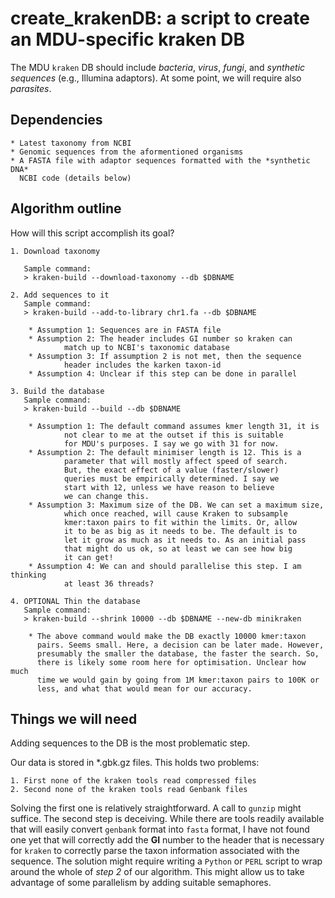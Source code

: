 # create_krakenDB: a script to create an MDU-specific kraken DB

The MDU `kraken` DB should include *bacteria*, *virus*, *fungi*, and *synthetic
sequences* (e.g., Illumina adaptors). At some point, we will require also
*parasites*.

## Dependencies

	* Latest taxonomy from NCBI
	* Genomic sequences from the aformentioned organisms
	* A FASTA file with adaptor sequences formatted with the *synthetic DNA*
	  NCBI code (details below)

## Algorithm outline
How will this script accomplish its goal?

	1. Download taxonomy
	   
	   Sample command:
	   > kraken-build --download-taxonomy --db $DBNAME

	2. Add sequences to it
	   Sample command:
	   > kraken-build --add-to-library chr1.fa --db $DBNAME
	
		* Assumption 1: Sequences are in FASTA file
		* Assumption 2: The header includes GI number so kraken can
				match up to NCBI's taxonomic database
		* Assumption 3: If assumption 2 is not met, then the sequence
				header includes the karken taxon-id
		* Assumption 4: Unclear if this step can be done in parallel

	3. Build the database
	   Sample command:
	   > kraken-build --build --db $DBNAME

		* Assumption 1: The default command assumes kmer length 31, it is
 				not clear to me at the outset if this is suitable
				for MDU's purposes. I say we go with 31 for now.
		* Assumption 2: The default minimiser length is 12. This is a 
				parameter that will mostly affect speed of search.
				But, the exact effect of a value (faster/slower)
				queries must be empirically determined. I say we
				start with 12, unless we have reason to believe 
				we can change this.
		* Assumption 3: Maximum size of the DB. We can set a maximum size,
				which once reached, will cause Kraken to subsample
				kmer:taxon pairs to fit within the limits. Or, allow
				it to be as big as it needs to be. The default is to
				let it grow as much as it needs to. As an initial pass
				that might do us ok, so at least we can see how big
				it can get!
		* Assumption 4: We can and should parallelise this step. I am thinking
				at least 36 threads?

	4. OPTIONAL Thin the database
	   Sample command:
	   > kraken-build --shrink 10000 --db $DBNAME --new-db minikraken

		* The above command would make the DB exactly 10000 kmer:taxon
		  pairs. Seems small. Here, a decision can be later made. However,
		  presumably the smaller the database, the faster the search. So,
		  there is likely some room here for optimisation. Unclear how much
		  time we would gain by going from 1M kmer:taxon pairs to 100K or 
	   	  less, and what that would mean for our accuracy.

## Things we will need

Adding sequences to the DB is the most problematic step.

Our data is stored in \*.gbk.gz files. This holds two problems:

	1. First none of the kraken tools read compressed files
	2. Second none of the kraken tools read Genbank files

Solving the first one is relatively straightforward. A call to `gunzip` might suffice.
The second step is deceiving. While there are tools readily available that will 
easily convert `genbank` format into `fasta` format, I have not found one yet that 
will correctly add the **GI** number to the header that is necessary for `kraken`
to correctly parse the taxon information associated with the sequence. The solution 
might require writing a `Python` or `PERL` script to wrap around the whole of 
*step 2* of our algorithm. This might allow us to take advantage of some parallelism
by adding suitable semaphores. 
